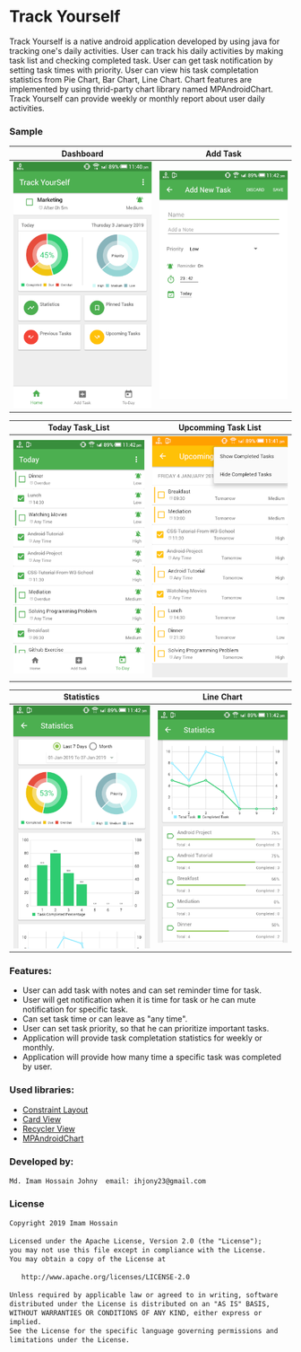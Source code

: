 # Track Yourself


Track Yourself is a native android application developed by using java for tracking one's daily activities. User can track his daily activities by making task list and checking completed task. User can get task notification by setting task times with priority. User can view his task completation statistics from Pie Chart, Bar Chart, Line Chart. Chart features are implemented by using thrid-party chart library named MPAndroidChart.
<br>Track Yourself can provide weekly or monthly report about user daily activities. 


### Sample

Dashboard | Add Task
-------------|-----------------
![alt text](Screenshots/_dashboard.png "Dashboard") | ![alt text](Screenshots/_add_task.png "Add Task") 

Today Task_List | Upcomming Task List
-------------|-----------------
![alt text](Screenshots/_today_task_list.png "Today Task List") | ![alt text](Screenshots/_upcomming_task_list.png "Upcomming Task List")

Statistics | Line Chart
-------------|-----------------
![alt text](Screenshots/_statistics_pie_bar_chart.png "Statistics") | ![alt text](Screenshots/_statistics_line_chart.png "Line Chart") 


### Features:

* User can add task with notes and can set reminder time for task.
* User will get notification when it is time for task or he can mute notification for specific task.
* Can set task time or can leave as "any time". 
* User can set task priority, so that he can prioritize important tasks.
* Application will provide task completation statistics for weekly or monthly.
* Application will provide how many time a specific task was completed by user.


### Used libraries:

* [Constraint Layout](https://developer.android.com/training/constraint-layout)
* [Card View](https://developer.android.com/guide/topics/ui/layout/cardview)
* [Recycler View](https://developer.android.com/guide/topics/ui/layout/recyclerview)
* [MPAndroidChart](https://github.com/PhilJay/MPAndroidChart)


### Developed by:

	Md. Imam Hossain Johny  email: ihjony23@gmail.com


### License

```
Copyright 2019 Imam Hossain

Licensed under the Apache License, Version 2.0 (the "License");
you may not use this file except in compliance with the License.
You may obtain a copy of the License at

   http://www.apache.org/licenses/LICENSE-2.0

Unless required by applicable law or agreed to in writing, software
distributed under the License is distributed on an "AS IS" BASIS,
WITHOUT WARRANTIES OR CONDITIONS OF ANY KIND, either express or implied.
See the License for the specific language governing permissions and
limitations under the License.